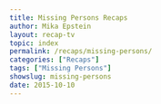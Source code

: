 ```yaml
---
title: Missing Persons Recaps
author: Mika Epstein
layout: recap-tv
topic: index
permalink: /recaps/missing-persons/
categories: ["Recaps"]
tags: ["Missing Persons"]
showslug: missing-persons
date: 2015-10-10
---
```

